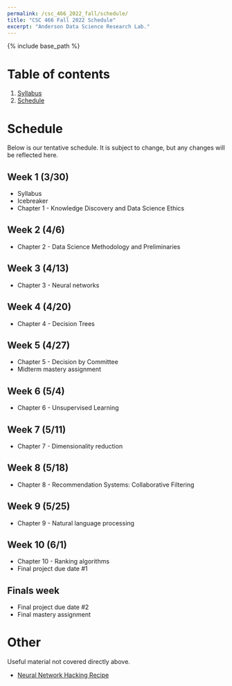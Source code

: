 ```yaml
---
permalink: /csc_466_2022_fall/schedule/
title: "CSC 466 Fall 2022 Schedule"
excerpt: "Anderson Data Science Research Lab."
---
```


{% include base_path %}

# Table of contents
1. [Syllabus](/csc_466_2022_fall/)
2. [Schedule](/csc_466_2022_fall/schedule/)

# Schedule
Below is our tentative schedule. It is subject to change, but any changes will be reflected here.

## Week 1 (3/30)
* Syllabus
* Icebreaker
* Chapter 1 - Knowledge Discovery and Data Science Ethics

## Week 2 (4/6)
* Chapter 2 - Data Science Methodology and Preliminaries

## Week 3 (4/13)
* Chapter 3 - Neural networks

## Week 4 (4/20)
* Chapter 4 - Decision Trees

## Week 5 (4/27)
* Chapter 5 - Decision by Committee
* Midterm mastery assignment

## Week 6 (5/4)
* Chapter 6 - Unsupervised Learning

## Week 7 (5/11)
* Chapter 7 - Dimensionality reduction

## Week 8 (5/18)
* Chapter 8 - Recommendation Systems: Collaborative Filtering

## Week 9 (5/25)
* Chapter 9 - Natural language processing

## Week 10 (6/1)
* Chapter 10 - Ranking algorithms
* Final project due date \#1

## Finals week
* Final project due date \#2
* Final mastery assignment

# Other
Useful material not covered directly above.
* <a href="http://karpathy.github.io/2019/04/25/recipe/">Neural Network Hacking Recipe</a>
